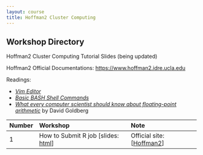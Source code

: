 ```yaml
---
layout: course
title: Hoffman2 Cluster Computing
---
```


## Workshop Directory

Hoffman2 Cluster Computing Tutorial Slides (being updated)

Hoffman2 Official Documentations: <https://www.hoffman2.idre.ucla.edu>

Readings:  

* [_Vim Editor_](https://opensource.com/article/19/3/getting-started-vim) 
* [_Basic BASH Shell Commands_](https://whatbox.ca/wiki/Bash_Shell_Commands) 
* [_What every computer scientist should know about floating-point arithmetic_](../readings/Goldberg91FloatingPoint.pdf) by David Goldberg  

| Number | Workshop | Note |
|:-----------|:-----------|:------------|
| 1 | How to Submit R job \[slides: [html](../teaching/Hoffman2Tutorial/slides/submittingJobs.html)\] | Official site:  \[[Hoffman2](https://www.hoffman2.idre.ucla.edu)\] |